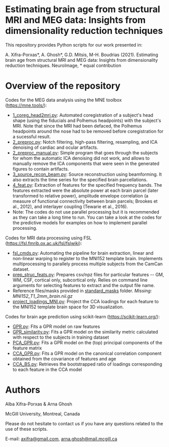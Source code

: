 # 
# Estimating brain age from structural MRI and MEG data: Insights from dimensionality reduction techniques

This repository provides Python scripts for our work presented in:

A. Xifra-Porxas*, A. Ghosh*, G.D. Mitsis, M-H. Boudrias (2021). Estimating brain age from structural MRI and MEG data: Insights from dimensionality reduction techniques. NeuroImage, * equal contribution

# Overview of the repository
Codes for the MEG data analysis using the MNE toolbox (https://mne.tools/):
- [1_coreg_head2mri.py](/meg/1_coreg_head2mri.py): Automated coregistration of a subject's head shape (using the fiducials and Polhemus headpoints) with the subject's MRI. Note that since the MRI had been defaced, the Polhemus headpoints around the nose had to be removed before coregistration for a sucessful result.
- [2_preproc.py](/meg/2_preproc.py): Notch filtering, high-pass filtering, resampling, and ICA denoising of cardiac and ocular artifacts.
- [2_preproc_manual.py](/meg/2_preproc_manual.py): Simple program that goes through the subjects for whom the automatic ICA denoising did not work, and allows to manually remove the ICA components that were seen in the generated figures to contain artifacts.
- [3_source_recon_beam.py](/meg/3_source_recon_beam.py): Source reconstruction using beamforming. It also extracts the time series for the specified brain parcellations. 
- [4_feat.py](/meg/4_feat.py): Extraction of features for the specified frequency bands. The features extracted were the absolute power at each brain parcel (later transformed to relative power), amplitude envelope correlation (a measure of functional connectivity between brain parcels; Brookes et al., 2012), and interlayer coupling (Tewarie et al., 2016). 
- Note: The codes do not use parallel processing but it is recommended as they can take a long time to run. You can take a look at the codes for the predictive models for examples on how to implement parallel processing.

Codes for MRI data processing using FSL (https://fsl.fmrib.ox.ac.uk/fsl/fslwiki):
- [fsl_cmds.py](/mri/fsl_cmds.py): Automating the pipeline for brain extraction, linear and non-linear warping to register to the MNI152 template brain. Implements multiprocessing to parallely process multiple subjects from the CamCan dataset. 
- [prep_struc_feats.py](/mri/prep_struc_feats.py): Prepares csv/npz files for particular features -- GM, WM, CSF, cortical only, subcortical only. Relies on command line arguments for selecting features to extract and the output file name.
- Reference files/masks provided in [standard_masks](/mri/standard_masks/) folder. _Missing: MNI152_T1_2mm_brain.nii.gz_
- [project_loadings_MNI.py](/mri/project_loadings_MNI.py): Project the CCA loadings for each feature to the MNI152 template brain space for 3D visualization.

Codes for brain age prediction using scikit-learn (https://scikit-learn.org/):
- [GPR.py](/Age_Prediction/GPR.py): Fits a GPR model on raw features
- [GPR_similarity.py](/Age_Prediction/GPR_similarity.py): Fits a GPR model on the similarity metric calculated with respect to the subjects in training dataset
- [PCA_GPR.py](/Age_Prediction/PCA_GPR.py): Fits a GPR model on the (top) principal components of the feature matrix
- [CCA_GPR.py](/Age_Prediction/CCA_GPR.py): Fits a GPR model on the canonical correlation component obtained from the covariance of features and age
- [CCA_BS.py](/Age_Prediction/CA_BS.py): Retrieves the bootstrapped ratio of loadings corresponding to each feature in the CCA model

# Authors
Alba Xifra-Porxas & Arna Ghosh

McGill University, Montreal, Canada

Please do not hesitate to contact us if you have any questions related to the use of these scripts.

E-mail: axifra@gmail.com, arna.ghosh@mail.mcgill.ca
